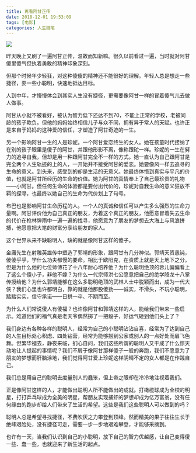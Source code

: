 ```yaml
---
title: 再看阿甘正传
date: 2018-12-01 19:53:09
tags: [电影]
categories: 人生随笔
---
```

![](https://upload-images.jianshu.io/upload_images/57855-ec61b8a828cbb2df.png?imageMogr2/auto-orient/strip%7CimageView2/2/w/1240)

昨天晚上又刷了一遍阿甘正传，温故而知新嘛。很久以前看过一遍，当时就对阿甘傻里傻气但执着勇敢的精神印象深刻。

但那个时候年少轻狂，对这种傻傻的精神还不能很好的理解。年轻人总是想走一些捷径，耍一些小聪明，快速地抵达目标。

人到中年，才慢慢体会到其实人生没有捷径，更需要像阿甘一样的冒着傻气儿去做人做事。

阿甘从小就不被看好，被认为智力低下还达不到70，不能上正常的学校，老被同龄的孩子欺负。但他的妈妈始终相信儿子与众不同，拥有异于常人的天赋。也许正是来自于妈妈的这种爱的信任，才塑造了阿甘奇迹的一生。

另一个影响阿甘一生的人是珍妮。一个阿甘爱恋终生的女人。她在孩童时代接纳了在别的孩子眼里是傻子的阿甘，并跟他形影不离，像称跟砣一样。珍妮的一生在努力的追寻自我，但却是用一种跟阿甘完全不一样的方式。她一直认为自己跟阿甘是完全两个人生轨迹的上的人，一开始并不接受阿甘的爱恋。她要像风一样去追寻的生命的意义。到头来，感受到的却是生活的无意义。她最终体悟到真实与平凡的价值，也就是阿甘所经历的生命的价值。她为阿甘的真情奉上了自己最珍贵的礼物——小阿甘。但任何生命的体验都是要付出代价的，珍妮对自我生命的意义狂放不羁的探寻，也最终以她自己的生命为代价划上了句号。

布巴也是影响阿甘生命历程的人。一个人的真诚和信任可以产生多么强烈的生命力量啊。阿甘评价他为自己真正的朋友，为着这个真正的朋友，他愿意冒着失去生命的代价在枪林弹雨中一遍一遍的找寻，他愿意为了朋友的梦想去大海上与风浪拼搏，他愿意把大笔的财富分享给朋友的家人。

这个世界从来不缺聪明人，缺的就是像阿甘这样的傻子。

金庸先生在射雕英雄传中塑造了郭靖的形象，跟阿甘有几分神似。郭靖天资愚钝，傻傻乎乎，学什么功夫都慢的要命。相比于欧阳克，在资质上就是天上地下之分。但是为什么他的七位师傅花了十八年耐心培养他？为什么聪明绝顶的蓉儿偏偏看上了这么个傻小子，非他不嫁？为什么一代宗师洪七公愿意把自己的绝学降龙十八掌传授给他？为什么郭靖能够在这么多聪明绝顶的武林人士中脱颖而出，成为一代大侠？我们心里也许都明白，靠的就是他那股傻劲——诚实，不滑头，不玩小聪明，踏踏实实，信守承诺——日拱一卒、不期而至。

为什么人们常说傻人有傻福？也许像阿甘和郭靖这样的人，能给我们带来一些启示。难道他们的福气真是老天爷偶然掷了一把骰子，好运气砸到他们头上了？

我们身边有各种各样的聪明人，经常为自己的小聪明沾沾自喜，经常为了达到自己的人生目标处心积虑、四处钻营，经常为能够捞到公家或别人的一点好处而眉飞色舞。但繁华褪去，静夜来临，扪心自问，我们这些所谓的聪明人又干成了什么惊天动地让人提起的事情呢？我们不屑于像阿甘那样傻子一般的奔跑，我们不愿意为了朋友的梦想而肝脑涂地，我们觉得阿甘爱上珍妮这样阴晴不定的女人都是在作践自己。

我们总是用自己的聪明去度量别人的蠢笨，但上帝之眼却在冷冷地注视着我们。

正是像阿甘这样的人，才能做出聪明人所不能做出的成就。打橄榄球成为全校的明星，打打乒乓球成为全美的明星，帮朋友实现捕虾的梦想却成为亿万富翁，没有任何缘由的跑步却给人们带来了生活的希望。这些是我们这些聪明人可以做到的吗？

聪明人总是希望寻找捷径，不费吹灰之力攀登到顶峰。然而精美的果子往往生长于绝峰艰险处，没有捷径可走，需要一步一步地艰难攀登，才能够采摘到。

也许有一天，当我们认识到自己的小聪明，放下自己的智力优越感，让自己变得傻一些、蠢一些，也就迎来了新生活的起点。